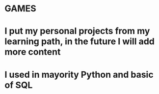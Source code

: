 # GAMES
# I put my personal projects from my learning path, in the future I will add more content
# I used in mayority Python and basic of SQL
